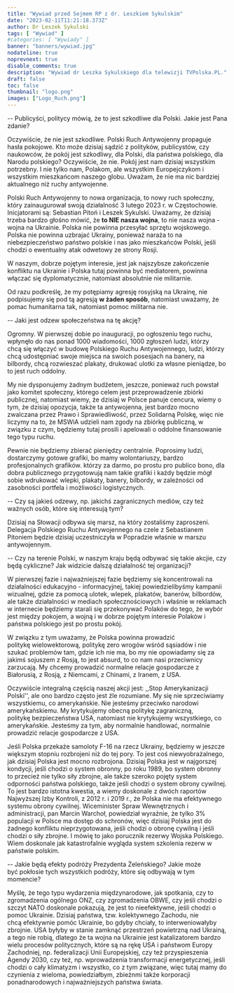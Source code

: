 ```yaml
---
title: "Wywiad przed Sejmem RP z dr. Leszkiem Sykulskim"
date: "2023-02-11T11:21:18.373Z"
author: Dr Leszek Sykulski
tags: [ "Wywiad" ]
#categories: [ "Wywiady" ]
banner: "banners/wywiad.jpg"
nodateline: true
noprevnext: true
disable_comments: true
description: "Wywiad dr Leszka Sykulskiego dla telewizji TVPolska.PL."
draft: false
toc: false
thumbnail: "logo.png"
images: ["Logo_Ruch.png"]
---
```


-- Publicyści, politycy mówią, że to jest szkodliwe dla Polski. Jakie jest Pana zdanie?


Oczywiście, że nie jest szkodliwe.
Polski Ruch Antywojenny propaguje hasła pokojowe. Kto może dzisiaj sądzić z polityków, publicystów, czy naukowców, że pokój jest szkodliwy, dla Polski, dla państwa polskiego, dla Narodu polskiego? Oczywiście, że nie. Pokój jest nam dzisiaj wszystkim potrzebny. I nie tylko nam, Polakom, ale wszystkim Europejczykom i wszystkim mieszkańcom naszego globu. Uważam, że nie ma nic bardziej aktualnego niż ruchy antywojenne.


Polski Ruch Antywojenny to nowa organizacja, to nowy ruch społeczny, który zainaugurował swoją działalność 3 lutego 2023 r. w Częstochowie. Inicjatorami są: Sebastian Pitoń i Leszek Sykulski. Uważamy, że dzisiaj trzeba bardzo głośno mówić, że __to NIE nasza wojna__, to nie nasza wojna - wojna na Ukrainie. Polska nie powinna przesyłać sprzętu wojskowego. Polska nie powinna uzbrajać Ukrainy, ponieważ naraża to na niebezpieczeństwo państwo polskie i nas jako mieszkańców Polski, jeśli chodzi o ewentualny atak odwetowy ze strony Rosji.


W naszym, dobrze pojętym interesie, jest jak najszybsze zakończenie konfliktu na Ukrainie i Polska tutaj powinna być mediatorem, powinna włączać się dyplomatycznie, natomiast absolutnie nie militarnie.


Od razu podkreślę, że my potępiamy agresję rosyjską na Ukrainę, nie podpisujemy się pod tą agresją __w żaden sposób__, natomiast uważamy, że pomac humanitarna tak, natomiast pomoc militarna nie.


-- Jaki jest odzew społeczeństwa na tę akcję?


Ogromny. W pierwszej dobie po inauguracji, po ogłoszeniu tego ruchu, wpłynęło do nas ponad 1000 wiadomości, 1000 zgłoszeń ludzi, którzy chcą się włączyć w budowę Polskiego Ruchu Antywojennego, ludzi, którzy chcą udostępniać swoje miejsca na swoich posesjach na banery, na bilbordy, chcą rozwieszać plakaty, drukować ulotki za własne pieniądze, bo to jest ruch oddolny.


My nie dysponujemy żadnym budżetem, jeszcze, ponieważ ruch powstał jako komitet społeczny, którego celem jest przeprowadzenie zbiórki publicznej, natomiast wiemy, że dzisiaj w Polsce panuje cencura, wiemy o tym, że dzisiaj opozycja, także ta antywojenna, jest bardzo mocno zwalczana przez Prawo i Sprawiedliwość, przez Solidarną Polskę, więc nie liczymy na to, że MSWiA udzieli nam zgody na zbiórkę publiczną, w związku z czym, będziemy tutaj prosili i apelowali o oddolne finansowanie tego typu ruchu.


Pewnie nie będziemy zbierać pieniędzy centralnie. Poprosimy ludzi, dostarczymy gotowe grafiki, bo mamy wolontariuszy, bardzo profesjonalnych grafików. którzy za darmo, po prostu pro publico bono, dla dobra publicznego przygotowują nam takie grafiki i każdy będzie mógł sobie wdrukować wlepki, plakaty, banery, bilbordy, w zależności od zasobności portfela i możliwości logistycznych.


-- Czy są jakieś odzewy, np. jakichś zagranicznych mediów, czy też ważnych osób, które się interesują tym?


Dzisiaj na Słowacji odbywa się marsz, na który zostaliśmy zaproszeni. Delegacja Polskiego Ruchu Antywojennego na czele z Sebastianem Pitoniem będzie dzisiaj uczestniczyła w Popradzie właśnie w marszu antywojennym.


-- Czy na terenie Polski, w naszym kraju będą odbywać się takie akcjie, czy będą cykliczne? Jak widzicie dalszą działalność tej organizacji?


W pierwszej fazie i najważniejszej fazie będziemy się koncentrowali na działalności edukacyjno -
informacyjnej, takiej powiedzielibyśmy kampanii wizualnej, gdzie za pomocą ulotek, wlepek, plakatów,
banerów, bilbordów, ale także działalności w mediach społecznościowych i właśnie w reklamach w internecie będziemy starali się przekonywać Polaków do tego, że wybór jest między pokojem, a wojną i w dobrze pojętym interesie Polaków i państwa polskiego jest po prostu pokój.


W związku z tym uważamy, że Polska powinna prowadzić politykę wielowektorową, politykę zero wrogów wśród sąsiadów i nie szukać problemów tam, gdzie ich nie ma, bo my nie opowiadamy się za jakimś sojuszem z Rosją, to jest absurd, to co nam nasi przeciwnicy zarzucają. My chcemy prowadzić normalne relacje gospodarcze z Białorusią, z Rosją, z Niemcami, z Chinami, z Iranem, z USA.


Oczywiście integralną częścią naszej akcji jest: ,,Stop Amerykanizacji Polski'', ale ono bardzo często
jest źle rozumiane. My się nie sprzeciwiamy wszystkiemu, co amerykańskie. Nie jesteśmy przeciwko narodowi amerykańskiemu. My krytykujemy obecną politykę zagraniczną, politykę bezpieczeństwa USA, natomiast nie krytykujemy wszystkiego, co amerykańskie. Jesteśmy za tym, aby normalnie handlować, normalnie prowadzić relacje gospodarcze z USA.


Jeśli Polska przekaże samoloty F-16 na rzecz Ukrainy, będziemy w jeszcze większym stopniu rozbrojeni
niż do tej pory. To jest coś niewyobrażalnego, jak dzisiaj Polska jest mocno rozbrojona. Dzisiaj Polska jest w najgorszej kondycji, jeśli chodzi o system obronny, po roku 1989, bo system obronny to przecież nie tylko siły zbrojne, ale także szeroko pojęty system odporności państwa polskiego, także jeśli chodzi o system obrony cywilnej. To jest bardzo istotna kwestia, a wiemy doskonale z dwóch raportów Najwyższej Izby Kontroli, z 2012 r. i 2019 r., że Polska nie ma efektywnego systemu obrony cywilnej. Wiceminister Spraw Wewnętrznych i administracji, pan Marcin Warchoł, powiedział wyraźnie, że tylko 3% populacji w Polsce ma dostęp do schronów, więc dzisiaj Polska jest do żadnego konfliktu nieprzygotowana, jeśli chodzi o obronę cywilną i jeśli chodzi o siły zbrojne. I mówię to jako porucznik rezerwy Wojska Polskiego. Wiem doskonale jak katastrofalnie wygląda system szkolenia rezerw w państwie polskim.


-- Jakie będą efekty podróży Prezydenta Żeleńskiego? Jakie może być pokłosie tych wszystkich podróży, które się odbywają w tym momencie?


Myślę, że tego typu wydarzenia międzynarodowe, jak spotkania, czy to zgromadzenia ogólnego ONZ, czy zgromadzenia OBWE, czy jeśli chodzi o szczyt NATO doskonale pokazują, że jest to nieefektywne, jeśli chodzi o pomoc Ukrainie. Dzisiaj państwa, tzw. kolektywnego Zachodu, nie chcą efektywnie pomóc Ukrainie, bo gdyby chciały, to interweniowałyby zbrojnie. USA byłyby w stanie zamknąć przestrzeń powietrzną nad Ukrainą, a tego nie robią, dlatego że ta wojna na Ukrainie jest katalizatorem bardzo wielu procesów politycznych, które są na rękę USA i państwom Europy Zachodniej, np. federalizacji
Unii Europejskiej, czy też przyspieszenia Agendy 2030, czy też, np. wprowadzenia transformacji energetycznej, jeśli chodzi o cały klimatyzm i wszystko, co z tym związane, więc tutaj mamy do czynienia z wieloma, powiedziałbym, zbieżnmi także korporacji ponadnarodowych i najważniejszych państwa świata.

